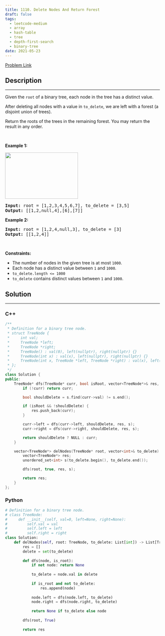```yaml
---
title: 1110. Delete Nodes And Return Forest
draft: false
tags: 
  - leetcode-medium
  - array
  - hash-table
  - tree
  - depth-first-search
  - binary-tree
date: 2021-05-23
---
```


[Problem Link](https://leetcode.com/problems/delete-nodes-and-return-forest/)

## Description

---
<p>Given the <code>root</code> of a binary tree, each node in the tree has a distinct value.</p>

<p>After deleting all nodes with a value in <code>to_delete</code>, we are left with a forest (a disjoint union of trees).</p>

<p>Return the roots of the trees in the remaining forest. You may return the result in any order.</p>

<p>&nbsp;</p>
<p><strong class="example">Example 1:</strong></p>
<img alt="" src="https://assets.leetcode.com/uploads/2019/07/01/screen-shot-2019-07-01-at-53836-pm.png" style="width: 237px; height: 150px;" />
<pre>
<strong>Input:</strong> root = [1,2,3,4,5,6,7], to_delete = [3,5]
<strong>Output:</strong> [[1,2,null,4],[6],[7]]
</pre>

<p><strong class="example">Example 2:</strong></p>

<pre>
<strong>Input:</strong> root = [1,2,4,null,3], to_delete = [3]
<strong>Output:</strong> [[1,2,4]]
</pre>

<p>&nbsp;</p>
<p><strong>Constraints:</strong></p>

<ul>
	<li>The number of nodes in the given tree is at most <code>1000</code>.</li>
	<li>Each node has a distinct value between <code>1</code> and <code>1000</code>.</li>
	<li><code>to_delete.length &lt;= 1000</code></li>
	<li><code>to_delete</code> contains distinct values between <code>1</code> and <code>1000</code>.</li>
</ul>


## Solution

---
### C++
``` cpp title='delete-nodes-and-return-forest'
/**
 * Definition for a binary tree node.
 * struct TreeNode {
 *     int val;
 *     TreeNode *left;
 *     TreeNode *right;
 *     TreeNode() : val(0), left(nullptr), right(nullptr) {}
 *     TreeNode(int x) : val(x), left(nullptr), right(nullptr) {}
 *     TreeNode(int x, TreeNode *left, TreeNode *right) : val(x), left(left), right(right) {}
 * };
 */
class Solution {
public:
    TreeNode* dfs(TreeNode* curr, bool isRoot, vector<TreeNode*>& res, unordered_set<int>& s) {
        if (!curr) return curr;

        bool shouldDelete = s.find(curr->val) != s.end();

        if (isRoot && !shouldDelete) {
            res.push_back(curr);
        }

        curr->left = dfs(curr->left, shouldDelete, res, s);
        curr->right = dfs(curr->right, shouldDelete, res, s);

        return shouldDelete ? NULL : curr;
    }

    vector<TreeNode*> delNodes(TreeNode* root, vector<int>& to_delete) {
        vector<TreeNode*> res;
        unordered_set<int> s(to_delete.begin(), to_delete.end());

        dfs(root, true, res, s);

        return res;
    }
};
```
### Python
``` py title='delete-nodes-and-return-forest'
# Definition for a binary tree node.
# class TreeNode:
#     def __init__(self, val=0, left=None, right=None):
#         self.val = val
#         self.left = left
#         self.right = right
class Solution:
    def delNodes(self, root: TreeNode, to_delete: List[int]) -> List[TreeNode]:
        res = []
        delete = set(to_delete)
        
        def dfs(node, is_root):
            if not node: return None
            
            to_delete = node.val in delete
            
            if is_root and not to_delete:
                res.append(node)
            
            node.left = dfs(node.left, to_delete)
            node.right = dfs(node.right, to_delete)
            
            return None if to_delete else node
                        
        dfs(root, True)
        
        return res
```

